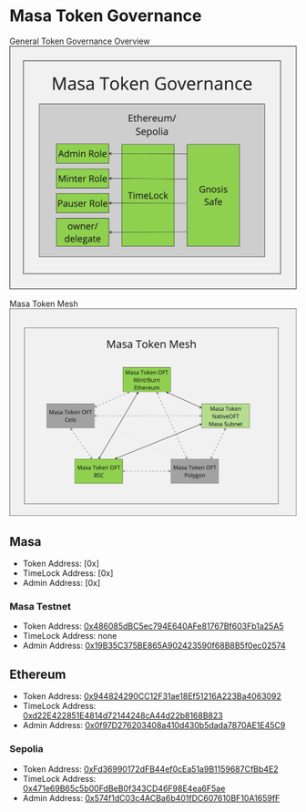 # Masa Token Governance

General Token Governance Overview
![Masa Token Governance](./assets/masa_token_governance.png)

Masa Token Mesh
![Masa Token Mesh](./assets/masa_token_mesh.png)

## Masa

- Token Address: [0x]
- TimeLock Address: [0x]
- Admin Address: [0x]

### Masa Testnet

- Token Address: [0x486085dBC5ec794E640AFe81767Bf603Fb1a25A5](https://subnets-test.avax.network/masatestnet/address/0x486085dBC5ec794E640AFe81767Bf603Fb1a25A5)
- TimeLock Address: none
- Admin Address: [0x19B35C375BE865A902423590f68B8B5f0ec02574](https://subnets-test.avax.network/masatestnet/address/0x19B35C375BE865A902423590f68B8B5f0ec02574)

## Ethereum

- Token Address: [0x944824290CC12F31ae18Ef51216A223Ba4063092](https://etherscan.io/token/0x944824290CC12F31ae18Ef51216A223Ba4063092)
- TimeLock Address: [0xd22E422851E4814d72144248cA44d22b8168B823](https://etherscan.io/address/0xd22E422851E4814d72144248cA44d22b8168B823)
- Admin Address: [0x0f97D276203408a410d430b5dada7870AE1E45C9](https://etherscan.io/address/0x0f97D276203408a410d430b5dada7870AE1E45C9)

### Sepolia

- Token Address: [0xFd36990172dFB44ef0cEa51a9B1159687CfBb4E2](https://sepolia.etherscan.io/token/0xFd36990172dFB44ef0cEa51a9B1159687CfBb4E2)
- TimeLock Address: [0x471e69B65c5b00FdBeB0f343CD46F98E4ea6F5ae](https://sepolia.etherscan.io/address/0x471e69B65c5b00FdBeB0f343CD46F98E4ea6F5ae)
- Admin Address: [0x574f1dC03c4ACBa6b401fDC607610BF10A1659fF](https://sepolia.etherscan.io/address/0x574f1dC03c4ACBa6b401fDC607610BF10A1659fF)
